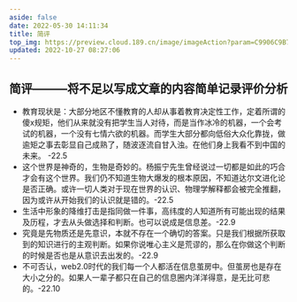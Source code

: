 ```yaml
---
aside: false
date: 2022-05-30 14:11:34
title: 简评
top_img: https://preview.cloud.189.cn/image/imageAction?param=C9906C9B7AEF076C451AB9A46DD597D3F9F2E88B39B3CF6D6616839D05060BEDA15D30DA4199B172EF3C10F22D3A8A8F59527B611317314337892A022463A7A4A7B0127D86FD416D4D221FC21DE5BA0DEAF4BEEFAB192E7A03B25C884677AFED58891F9049777445D093B921C61EFEFF
updated: 2022-10-27 08:27:06
---
```

## 简评———将不足以写成文章的内容简单记录评价分析

<!-- 无序列表 -->

- 教育现状是：大部分地区不懂教育的人却从事着教育决定性工作，定着所谓的傻x规矩，他们从来就没有把学生当人对待，而是当作冰冷的机器，一个会考试的机器，一个没有七情六欲的机器。而学生大部分都向低俗大众化靠拢，做逾矩之事去彰显自己成熟了，随波逐流自甘入浊。在他们身上我看不到中国的未来。 -22.5
- 这个世界是神奇的，生物是奇妙的。杨振宁先生曾经说过一切都是如此的巧合才会有这个世界。我们仍不知道生物大爆发的根本原因，不知道达尔文进化论是否正确。或许一切人类对于现在世界的认识、物理学解释都会被完全推翻，因为或许从开始我们的认识就是错的。-22.5
- 生活中形象的降维打击是指同做一件事，高纬度的人知道所有可能出现的结果及历程，才去从头做选择和判断。也可以说成是信息差。-22.9
- 究竟是先物质还是先意识，本就不存在一个确切的答案。只是我们根据所获取到的知识进行的主观判断。如果你说唯心主义是荒谬的，那么在你做这个判断的时候是否也是从意识去出发的。-22.9
- 不可否认，web2.0时代的我们每一个人都活在信息茧房中。但茧房也是存在大小之分的。如果人一辈子都只在自己的信息圈内洋洋得意，是无比可悲的。-22.10
